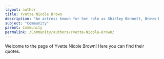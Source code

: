 ```yaml
---
layout: author
title: Yvette Nicole Brown
description: "An actress known for her role as Shirley Bennett, Brown has often referenced her time on Community and the close-knit cast dynamics."
subject: "Community"
parent: Community
permalink: /Community/authors/Yvette-Nicole-Brown/
---
```


Welcome to the page of Yvette Nicole Brown! Here you can find their quotes.
